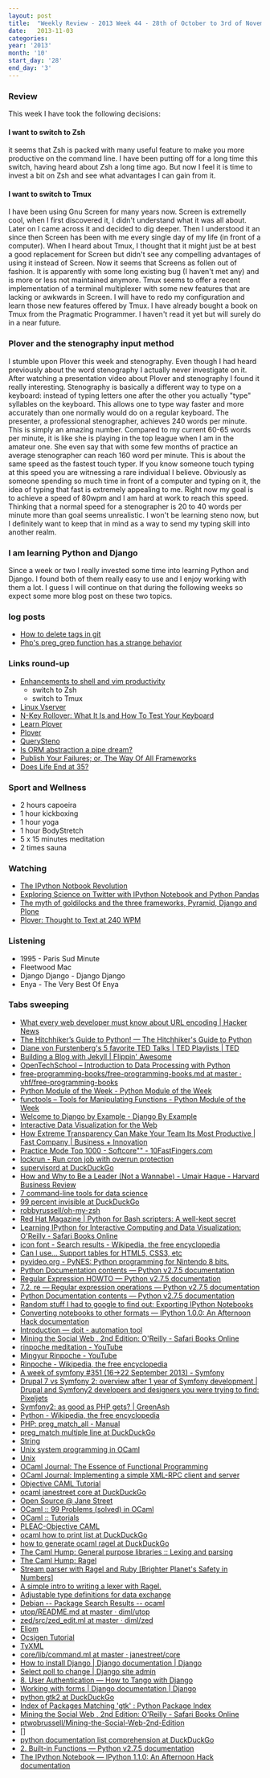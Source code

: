 ```yaml
---
layout: post
title:  "Weekly Review - 2013 Week 44 - 28th of October to 3rd of November"
date:   2013-11-03
categories: 
year: '2013'
month: '10'
start_day: '28'
end_day: '3'
---
```


### Review
This week I have took the following decisions: 

#### I want to switch to Zsh
 it seems that Zsh is packed with many useful feature to make you more productive on the command line. I have been putting off for a long time this switch, having heard about Zsh a long time ago. But now I feel it is time to invest a bit on Zsh and see what advantages I can gain from it.

#### I want to switch to Tmux
I have been using Gnu Screen for many years now. Screen is extremelly cool, when I first discovered it, I didn't understand what it was all about. Later on I came across it and decided to dig deeper. Then I understood it an since then Screen has been with me every single day of my life (in front of a computer). When I heard about Tmux, I thought that it might just be at best a good replacement for Screen but didn't see any compelling advantages of using it instead of Screen. Now it seems that Screens as follen out of fashion. It is apparently with some long existing bug (I haven't met any) and is more or less not maintained anymore. Tmux seems to offer a recent implementation of a terminal multiplexer with some new features that are lacking or awkwards in Screen. I will have to redo my configuration and learn those new features offered by Tmux. I have already bought a book on Tmux from the Pragmatic Programmer. I haven't read it yet but will surely do in a near future.


### Plover and the stenography input method
I stumble upon Plover this week and stenography. Even though I had heard previously about the word stenography I actually never investigate on it. After watching a presentation video about Plover and stenography I found it really interesting. Stenography is basically a different way to type on a keyboard: instead of typing letters one after the other you actually "type" syllables on the keyboard. This allows one to type way faster and more accurately than one normally would do on a regular keyboard. The presenter, a professional stenographer, achieves 240 words per minute. This is simply an amazing number. Compared to my current 60-65 words per minute, it is like she is playing in the top league when I am in the amateur one. She even say that with some few months of practice an average stenographer can reach 160 word per minute. This is about the same speed as the fastest touch typer. If you know someone touch typing at this speed you are witnessing a rare individual I believe.
Obviously as someone spending so much time in front of a computer and typing on it, the idea of typing that fast is extremely appealing to me. Right now my goal is to achieve a speed of 80wpm and I am hard at work to reach this speed. Thinking that a normal speed for a stenographer is 20 to 40 words per minute more than goal seems unrealistic.
I won't be learning steno now, but I definitely want to keep that in mind as a way to send my typing skill into another realm.

### I am learning Python and Django
Since a week or two I really invested some time into learning Python and Django. I found both of them really easy to use and I enjoy working with them a lot. I guess I will continue on that during the following weeks so expect some more blog post on these two topics.


### log posts 
 - [How to delete tags in git](/2013/10/29/how-to-delete-a-tag-in-git.html)
 - [Php's preg_grep function has a strange behavior](/2013/11/02/preg_grep_php_is_really_weird.html)

### Links round-up
- [Enhancements to shell and vim productivity](http://www.danielmiessler.com/blog/enhancements-to-shell-and-vim-productivity)
    - switch to Zsh
    - switch to Tmux
- [Linux Vserver](http://linux-vserver.org/Overview)
- [N-Key Rollover: What It Is and How To Test Your Keyboard](http://blog.controlspace.org/2010/08/n-key-rollover-what-it-is-and-how-to.html)
- [Learn Plover](https://sites.google.com/site/ploverdoc/typographic-conventions)
- [Plover](http://plover.stenoknight.com/)
- [QuerySteno](http://qwertysteno.com/Home/)
- [Is ORM abstraction a pipe dream?](http://programmingarehard.com/2013/10/21/is-orm-abstraction-a-pipe-dream.html)
- [Publish Your Failures; or, The Way Of All Frameworks](http://paul-m-jones.com/archives/4757)
- [Does Life End at 35?](http://kzhu.net/does-life-end-at-35.html?utm_source=hackernewsletter&utm_medium=email)



### Sport and Wellness
 - 2 hours capoeira
 - 1 hour kickboxing
 - 1 hour yoga
 - 1 hour BodyStretch
 - 5 x 15 minutes meditation
 - 2 times sauna

### Watching
 - [The IPython Notbook Revolution](http://www.youtube.com/watch?v=t_TzRaK9kpU)
 - [Exploring Science on Twitter with IPython Notebook and Python Pandas](http://pyvideo.org/video/2443/exploring-science-on-twitter-with-ipython-noteboo-)
 - [The myth of goldilocks and the three frameworks, Pyramid, Django and Plone](http://pyvideo.org/video/2440/the-myth-of-goldilocks-and-the-three-frameworks)
 - [Plover: Thought to Text at 240 WPM](http://pyvideo.org/video/1706/plover-thought-to-text-at-240-wpm)

### Listening
 - 1995 - Paris Sud Minute
 - Fleetwood Mac
 - Django Django - Django Django
 - Enya - The Very Best Of Enya

### Tabs sweeping

 - [What every web developer must know about URL encoding | Hacker News](https://news.ycombinator.com/item?id=5930494)
 - [The Hitchhiker’s Guide to Python! — The Hitchhiker's Guide to Python](http://docs.python-guide.org/en/latest/index.html)
 - [Diane von Furstenberg's 5 favorite TED Talks | TED Playlists | TED](http://www.ted.com/playlists/134/diane_von_furstenberg_s_5_favo.html?utm_source=newsletter_weekly_2013-11-02&utm_campaign=newsletter_weekly&utm_medium=email&utm_content=playlist_button)
 - [Building a Blog with Jekyll | Flippin' Awesome](http://flippinawesome.org/2013/10/28/building-a-blog-with-jekyll/?utm_source=rubyweekly&utm_medium=email)
 - [OpenTechSchool – Introduction to Data Processing with Python](http://opentechschool.github.io/python-data-intro/?utm_source=Python+Weekly+Newsletter&utm_campaign=61dcf803fc-Python_Weekly_Issue_110_October_24_2013&utm_medium=email&utm_term=0_9e26887fc5-61dcf803fc-312686705)
 - [free-programming-books/free-programming-books.md at master · vhf/free-programming-books](https://github.com/vhf/free-programming-books/blob/master/free-programming-books.md#professional-development)
 - [Python Module of the Week - Python Module of the Week](http://pymotw.com/2/)
 - [functools – Tools for Manipulating Functions - Python Module of the Week](http://pymotw.com/2/functools/index.html)
 - [Welcome to Django by Example - Django By Example](http://lightbird.net/dbe2/)
 - [Interactive Data Visualization for the Web](http://chimera.labs.oreilly.com/books/1230000000345/index.html)
 - [How Extreme Transparency Can Make Your Team Its Most Productive | Fast Company | Business + Innovation](http://www.fastcompany.com/3006798/work-smart/how-extreme-transparency-can-make-your-team-its-most-productive?utm_source=Software+Lead+Weekly&utm_campaign=f6afd11db9-Issue_47_11_Oct_2013&utm_medium=email&utm_term=0_efe3d3cd5b-f6afd11db9-123684785)
 - [Practice Mode Top 1000 - Softcore"" - 10FastFingers.com](http://10fastfingers.com/top1000/english/sc-60/)
 - [lockrun - Run cron job with overrun protection](http://www.unixwiz.net/tools/lockrun.html)
 - [supervisord at DuckDuckGo](https://duckduckgo.com/?q=supervisord&t=canonical)
 - [How and Why to Be a Leader (Not a Wannabe) - Umair Haque - Harvard Business Review](http://blogs.hbr.org/2013/07/how-and-why-to-be-a-leader-not/?utm_source=Software+Lead+Weekly&utm_campaign=826872a85e-Issue_45_27_Sep_2013&utm_medium=email&utm_term=0_efe3d3cd5b-826872a85e-123684785)
 - [7 command-line tools for data science](http://jeroenjanssens.com/2013/09/19/seven-command-line-tools-for-data-science.html)
 - [99 percent invisible at DuckDuckGo](https://duckduckgo.com/?q=99+percent+invisible&t=canonical)
 - [robbyrussell/oh-my-zsh](https://github.com/robbyrussell/oh-my-zsh)
 - [Red Hat Magazine | Python for Bash scripters: A well-kept secret](http://magazine.redhat.com/2008/02/07/python-for-bash-scripters-a-well-kept-secret/)
 - [Learning IPython for Interactive Computing and Data Visualization: O'Reilly - Safari Books Online](http://my.safaribooksonline.com/book/programming/python/9781782169932)
 - [icon font - Search results - Wikipedia, the free encyclopedia](http://en.wikipedia.org/w/index.php?title=Special%3ASearch&search=icon%20font)
 - [Can I use... Support tables for HTML5, CSS3, etc](http://caniuse.com/)
 - [pyvideo.org - PyNES: Python programming for Nintendo 8 bits.](http://pyvideo.org/video/1733/pynes-python-programming-for-nintendo-8-bits)
 - [Python Documentation contents — Python v2.7.5 documentation](http://docs.python.org/2/contents.html)
 - [Regular Expression HOWTO — Python v2.7.5 documentation](http://docs.python.org/2/howto/regex.html#regex-howto)
 - [7.2. re — Regular expression operations — Python v2.7.5 documentation](http://docs.python.org/2/library/re.html#match-objects)
 - [Python Documentation contents — Python v2.7.5 documentation](http://docs.python.org/2/contents.html)
 - [Random stuff I had to google to find out: Exporting IPython Notebooks](http://frenticb.blogspot.ch/2013/02/exporting-ipython-notebooks.html)
 - [Converting notebooks to other formats — IPython 1.0.0: An Afternoon Hack documentation](http://ipython.org/ipython-doc/rel-1.0.0/interactive/nbconvert.html)
 - [Introduction — doit - automation tool](http://pydoit.org/)
 - [Mining the Social Web , 2nd Edition: O'Reilly - Safari Books Online](http://my.safaribooksonline.com/book/sales-and-marketing/9781449368180)
 - [rinpoche meditation - YouTube](https://www.youtube.com/results?search_query=rinpoche%20meditation)
 - [Mingyur Rinpoche - YouTube](https://www.youtube.com/user/MingyurRinpoche)
 - [Rinpoche - Wikipedia, the free encyclopedia](http://en.wikipedia.org/wiki/Rinpoche)
 - [A week of symfony #351 (16->22 September 2013) - Symfony](http://symfony.com/blog/a-week-of-symfony-351-16-22-september-2013)
 - [Drupal 7 vs Symfony 2: overview after 1 year of Symfony development | Drupal and Symfony2 developers and designers you were trying to find: Pixeljets](http://pixeljets.com/blog/drupal-7-vs-symfony-2-overview-after-1-year-symfony-development)
 - [Symfony2: as good as PHP gets? | GreenAsh](http://greenash.net.au/thoughts/2013/10/symfony2-as-good-as-php-gets/)
 - [Python - Wikipedia, the free encyclopedia](http://en.wikipedia.org/wiki/Python)
 - [PHP: preg_match_all - Manual](http://us3.php.net/manual/en/function.preg-match-all.php)
 - [preg_match multiple line at DuckDuckGo](https://duckduckgo.com/?q=preg_match+multiple++line&t=canonical)
 - [String](http://caml.inria.fr/pub/docs/manual-ocaml/libref/String.html)
 - [Unix system programming in OCaml](http://ocamlunix.forge.ocamlcore.org/)
 - [Unix](http://caml.inria.fr/pub/docs/manual-ocaml/libref/Unix.html#TYPEopen_flag)
 - [OCaml Journal: The Essence of Functional Programming](file:///home/jc/work/project/ocaml/ocaml-journal/www.ffconsultancy.com/products/ocaml_journal/subscribers/essence.html)
 - [OCaml Journal: Implementing a simple XML-RPC client and server](file:///home/jc/work/project/ocaml/ocaml-journal/www.ffconsultancy.com/products/ocaml_journal/subscribers/xmlrpc.html)
 - [Objective CAML Tutorial](http://mirror.ocamlcore.org/ocaml-tutorial.org/)
 - [ocaml janestreet core at DuckDuckGo](https://duckduckgo.com/?q=ocaml+janestreet+core&t=canonical)
 - [Open Source @ Jane Street](http://janestreet.github.io/)
 - [OCaml :: 99 Problems (solved) in OCaml](http://ocaml.org/tutorials/99problems.html)
 - [OCaml :: Tutorials](http://ocaml.org/tutorials/)
 - [PLEAC-Objective CAML](http://pleac.sourceforge.net/pleac_ocaml/)
 - [ocaml how to print list at DuckDuckGo](https://duckduckgo.com/?q=ocaml+how+to+print+list&t=canonical)
 - [how to generate ocaml ragel at DuckDuckGo](https://duckduckgo.com/?q=how+to+generate+ocaml+ragel&t=canonical)
 - [The Caml Hump: General purpose libraries :: Lexing and parsing](http://caml.inria.fr/cgi-bin/hump.en.cgi?sort=0&browse=96)
 - [The Caml Hump: Ragel](http://caml.inria.fr/cgi-bin/hump.en.cgi?contrib=771)
 - [Stream parser with Ragel and Ruby [Brighter Planet's Safety in Numbers]](http://numbers.brighterplanet.com/2011/06/14/stream_parser_with_ragel_and_ruby/)
 - [A simple intro to writing a lexer with Ragel.](http://thingsaaronmade.com/blog/a-simple-intro-to-writing-a-lexer-with-ragel.html)
 - [Adjustable type definitions for data exchange](http://mjambon.com/atd-biniou-intro.html)
 - [Debian -- Package Search Results -- ocaml](http://packages.debian.org/search?keywords=ocaml&searchon=all&suite=testing&section=all)
 - [utop/README.md at master · diml/utop](https://github.com/diml/utop/blob/master/README.md)
 - [zed/src/zed_edit.ml at master · diml/zed](https://github.com/diml/zed/blob/master/src/zed_edit.ml)
 - [Eliom](http://ocsigen.org/eliom/)
 - [Ocsigen Tutorial](https://ocsigen.org/tutorial/application)
 - [TyXML](https://ocsigen.org/tyxml/api/Html5.F)
 - [core/lib/command.ml at master · janestreet/core](https://github.com/janestreet/core/blob/master/lib/command.ml)
 - [How to install Django | Django documentation | Django](https://docs.djangoproject.com/en/1.5/topics/install/#installing-official-release)
 - [Select poll to change | Django site admin](http://127.0.0.1:8000/admin/polls/poll/?)
 - [8. User Authentication — How to Tango with Django](http://www.tangowithdjango.com/book/chapters/login.html)
 - [Working with forms | Django documentation | Django](https://docs.djangoproject.com/en/1.5/topics/forms/)
 - [python gtk2 at DuckDuckGo](https://duckduckgo.com/?q=python+gtk2&t=canonical)
 - [Index of Packages Matching 'gtk' : Python Package Index](https://pypi.python.org/pypi?:action=search&term=gtk&submit=search)
 - [Mining the Social Web , 2nd Edition: O'Reilly - Safari Books Online](http://my.safaribooksonline.com/book/sales-and-marketing/9781449368180)
 - [ptwobrussell/Mining-the-Social-Web-2nd-Edition](https://github.com/ptwobrussell/Mining-the-Social-Web-2nd-Edition)
 - [[]](https://rawgithub.com/ptwobrussell/Mining-the-Social-Web-2nd-Edition/master/ipynb/html/_Appendix%20C%20-%20Python%20&%20IPython%20Notebook%20Tips.html)
 - [python documentation list comprehension at DuckDuckGo](https://duckduckgo.com/?q=python+documentation+list+comprehension&t=canonical)
 - [2. Built-in Functions — Python v2.7.5 documentation](http://docs.python.org/2/library/functions.html#zip)
 - [The IPython Notebook — IPython 1.1.0: An Afternoon Hack documentation](http://ipython.org/ipython-doc/stable/interactive/notebook.html)
